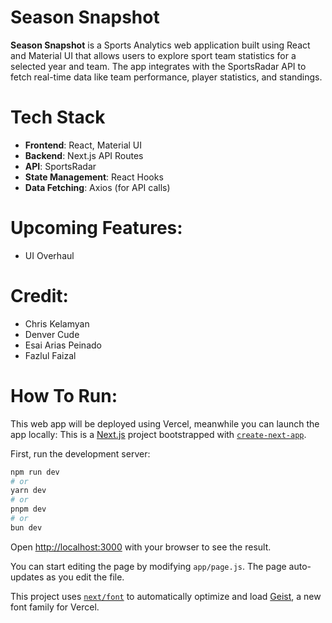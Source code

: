 # Season Snapshot

**Season Snapshot** is a Sports Analytics web application built using React and Material UI that allows users to explore sport team statistics for a selected year and team. The app integrates with the SportsRadar API to fetch real-time data like team performance, player statistics, and standings.

# Tech Stack

- **Frontend**: React, Material UI
- **Backend**: Next.js API Routes
- **API**: SportsRadar
- **State Management**: React Hooks
- **Data Fetching**: Axios (for API calls)

# Upcoming Features:

- UI Overhaul

# Credit:

- Chris Kelamyan
- Denver Cude
- Esai Arias Peinado
- Fazlul Faizal

# How To Run:

This web app will be deployed using Vercel, meanwhile you can launch the app locally:
This is a [Next.js](https://nextjs.org) project bootstrapped with [`create-next-app`](https://nextjs.org/docs/app/api-reference/cli/create-next-app).

First, run the development server:

```bash
npm run dev
# or
yarn dev
# or
pnpm dev
# or
bun dev
```

Open [http://localhost:3000](http://localhost:3000) with your browser to see the result.

You can start editing the page by modifying `app/page.js`. The page auto-updates as you edit the file.

This project uses [`next/font`](https://nextjs.org/docs/app/building-your-application/optimizing/fonts) to automatically optimize and load [Geist](https://vercel.com/font), a new font family for Vercel.
